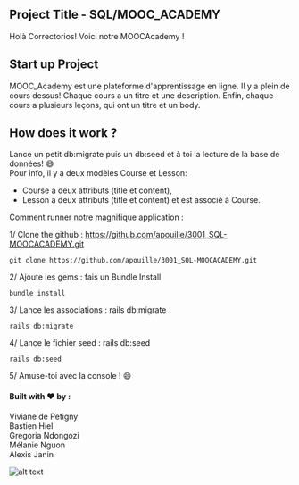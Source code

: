 
## Project Title - SQL/MOOC_ACADEMY

Holà Correctorios! Voici notre MOOCAcademy !


## Start up Project 

MOOC_Academy est une plateforme d'apprentissage en ligne. Il y a plein de cours dessus! Chaque cours a un titre et une description. Enfin, chaque cours a plusieurs leçons, qui ont un titre et un body.  

## How does it work ?

Lance un petit db:migrate puis un db:seed et à toi la lecture de la base de données! :smile:  
Pour info, il y a deux modèles Course et Lesson: 
* Course a deux attributs (title et content),
* Lesson a deux attributs (title et content) et est associé à Course.


Comment runner notre magnifique application :  

1/ Clone the github : https://github.com/apouille/3001_SQL-MOOCACADEMY.git  

```
git clone https://github.com/apouille/3001_SQL-MOOCACADEMY.git
```

2/ Ajoute les gems : fais un Bundle Install  


```
bundle install
```

3/ Lance les associations : rails db:migrate  

```
rails db:migrate
```

4/ Lance le fichier seed : rails db:seed  

```
rails db:seed
```

5/ Amuse-toi avec la console ! :smile:  


#### Built with :heart: by : 

Viviane de Petigny  
Bastien Hiel  
Gregoria Ndongozi  
Mélanie Nguon  
Alexis Janin  


![alt text](http://4.bp.blogspot.com/-qkXLk6wqXqI/Ul57-65voII/AAAAAAAADF4/hWxZv-RdBO8/s1600/Monsters-University-banner.jpg)
